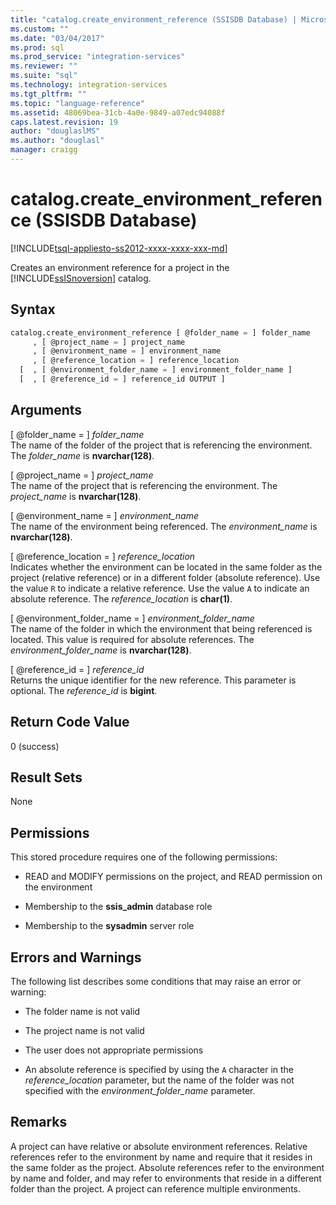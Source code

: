 ```yaml
---
title: "catalog.create_environment_reference (SSISDB Database) | Microsoft Docs"
ms.custom: ""
ms.date: "03/04/2017"
ms.prod: sql
ms.prod_service: "integration-services"
ms.reviewer: ""
ms.suite: "sql"
ms.technology: integration-services
ms.tgt_pltfrm: ""
ms.topic: "language-reference"
ms.assetid: 48069bea-31cb-4a0e-9849-a07edc94088f
caps.latest.revision: 19
author: "douglaslMS"
ms.author: "douglasl"
manager: craigg
---
```

# catalog.create_environment_reference (SSISDB Database)
[!INCLUDE[tsql-appliesto-ss2012-xxxx-xxxx-xxx-md](../../includes/tsql-appliesto-ss2012-xxxx-xxxx-xxx-md.md)]

  Creates an environment reference for a project in the [!INCLUDE[ssISnoversion](../../includes/ssisnoversion-md.md)] catalog.  
  
## Syntax  
  
```sql  
catalog.create_environment_reference [ @folder_name = ] folder_name  
     , [ @project_name = ] project_name  
     , [ @environment_name = ] environment_name  
     , [ @reference_location = ] reference_location  
  [  , [ @environment_folder_name = ] environment_folder_name ]  
  [  , [ @reference_id = ] reference_id OUTPUT ]  
```  
  
## Arguments  
 [ @folder_name = ] *folder_name*  
 The name of the folder of the project that is referencing the environment. The *folder_name* is **nvarchar(128)**.  
  
 [ @project_name = ] *project_name*  
 The name of the project that is referencing the environment. The *project_name* is **nvarchar(128)**.  
  
 [ @environment_name = ] *environment_name*  
 The name of the environment being referenced. The *environment_name* is **nvarchar(128)**.  
  
 [ @reference_location = ] *reference_location*  
 Indicates whether the environment can be located in the same folder as the project (relative reference) or in a different folder (absolute reference). Use the value `R` to indicate a relative reference. Use the value `A` to indicate an absolute reference. The *reference_location* is **char(1)**.  
  
 [ @environment_folder_name = ] *environment_folder_name*  
 The name of the folder in which the environment that being referenced is located. This value is required for absolute references. The *environment_folder_name* is **nvarchar(128)**.  
  
 [ @reference_id = ] *reference_id*  
 Returns the unique identifier for the new reference. This parameter is optional. The *reference_id* is **bigint**.  
  
## Return Code Value  
 0 (success)  
  
## Result Sets  
 None  
  
## Permissions  
 This stored procedure requires one of the following permissions:  
  
-   READ and MODIFY permissions on the project, and READ permission on the environment  
  
-   Membership to the **ssis_admin** database role  
  
-   Membership to the **sysadmin** server role  
  
## Errors and Warnings  
 The following list describes some conditions that may raise an error or warning:  
  
-   The folder name is not valid  
  
-   The project name is not valid  
  
-   The user does not appropriate permissions  
  
-   An absolute reference is specified by using the `A` character in the *reference_location* parameter, but the name of the folder was not specified with the *environment_folder_name* parameter.  
  
## Remarks  
 A project can have relative or absolute environment references. Relative references refer to the environment by name and require that it resides in the same folder as the project. Absolute references refer to the environment by name and folder, and may refer to environments that reside in a different folder than the project. A project can reference multiple environments.  
  
  
